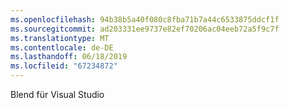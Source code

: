 ```yaml
---
ms.openlocfilehash: 94b38b5a40f080c8fba71b7a44c6533875ddcf1f
ms.sourcegitcommit: ad203331ee9737e82ef70206ac04eeb72a5f9c7f
ms.translationtype: MT
ms.contentlocale: de-DE
ms.lasthandoff: 06/18/2019
ms.locfileid: "67234872"
---
```

Blend für Visual Studio